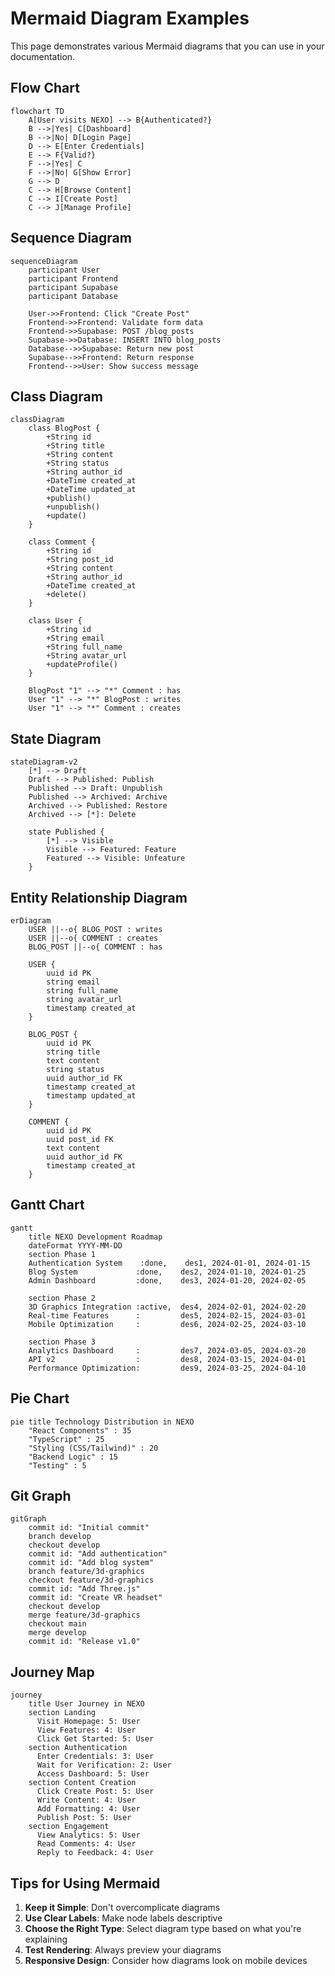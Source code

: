 # Mermaid Diagram Examples

This page demonstrates various Mermaid diagrams that you can use in your documentation.

## Flow Chart

```mermaid
flowchart TD
    A[User visits NEXO] --> B{Authenticated?}
    B -->|Yes| C[Dashboard]
    B -->|No| D[Login Page]
    D --> E[Enter Credentials]
    E --> F{Valid?}
    F -->|Yes| C
    F -->|No| G[Show Error]
    G --> D
    C --> H[Browse Content]
    C --> I[Create Post]
    C --> J[Manage Profile]
```

## Sequence Diagram

```mermaid
sequenceDiagram
    participant User
    participant Frontend
    participant Supabase
    participant Database
    
    User->>Frontend: Click "Create Post"
    Frontend->>Frontend: Validate form data
    Frontend->>Supabase: POST /blog_posts
    Supabase->>Database: INSERT INTO blog_posts
    Database-->>Supabase: Return new post
    Supabase-->>Frontend: Return response
    Frontend-->>User: Show success message
```

## Class Diagram

```mermaid
classDiagram
    class BlogPost {
        +String id
        +String title
        +String content
        +String status
        +String author_id
        +DateTime created_at
        +DateTime updated_at
        +publish()
        +unpublish()
        +update()
    }
    
    class Comment {
        +String id
        +String post_id
        +String content
        +String author_id
        +DateTime created_at
        +delete()
    }
    
    class User {
        +String id
        +String email
        +String full_name
        +String avatar_url
        +updateProfile()
    }
    
    BlogPost "1" --> "*" Comment : has
    User "1" --> "*" BlogPost : writes
    User "1" --> "*" Comment : creates
```

## State Diagram

```mermaid
stateDiagram-v2
    [*] --> Draft
    Draft --> Published: Publish
    Published --> Draft: Unpublish
    Published --> Archived: Archive
    Archived --> Published: Restore
    Archived --> [*]: Delete
    
    state Published {
        [*] --> Visible
        Visible --> Featured: Feature
        Featured --> Visible: Unfeature
    }
```

## Entity Relationship Diagram

```mermaid
erDiagram
    USER ||--o{ BLOG_POST : writes
    USER ||--o{ COMMENT : creates
    BLOG_POST ||--o{ COMMENT : has
    
    USER {
        uuid id PK
        string email
        string full_name
        string avatar_url
        timestamp created_at
    }
    
    BLOG_POST {
        uuid id PK
        string title
        text content
        string status
        uuid author_id FK
        timestamp created_at
        timestamp updated_at
    }
    
    COMMENT {
        uuid id PK
        uuid post_id FK
        text content
        uuid author_id FK
        timestamp created_at
    }
```

## Gantt Chart

```mermaid
gantt
    title NEXO Development Roadmap
    dateFormat YYYY-MM-DD
    section Phase 1
    Authentication System    :done,    des1, 2024-01-01, 2024-01-15
    Blog System             :done,    des2, 2024-01-10, 2024-01-25
    Admin Dashboard         :done,    des3, 2024-01-20, 2024-02-05
    
    section Phase 2
    3D Graphics Integration :active,  des4, 2024-02-01, 2024-02-20
    Real-time Features      :         des5, 2024-02-15, 2024-03-01
    Mobile Optimization     :         des6, 2024-02-25, 2024-03-10
    
    section Phase 3
    Analytics Dashboard     :         des7, 2024-03-05, 2024-03-20
    API v2                  :         des8, 2024-03-15, 2024-04-01
    Performance Optimization:         des9, 2024-03-25, 2024-04-10
```

## Pie Chart

```mermaid
pie title Technology Distribution in NEXO
    "React Components" : 35
    "TypeScript" : 25
    "Styling (CSS/Tailwind)" : 20
    "Backend Logic" : 15
    "Testing" : 5
```

## Git Graph

```mermaid
gitGraph
    commit id: "Initial commit"
    branch develop
    checkout develop
    commit id: "Add authentication"
    commit id: "Add blog system"
    branch feature/3d-graphics
    checkout feature/3d-graphics
    commit id: "Add Three.js"
    commit id: "Create VR headset"
    checkout develop
    merge feature/3d-graphics
    checkout main
    merge develop
    commit id: "Release v1.0"
```

## Journey Map

```mermaid
journey
    title User Journey in NEXO
    section Landing
      Visit Homepage: 5: User
      View Features: 4: User
      Click Get Started: 5: User
    section Authentication
      Enter Credentials: 3: User
      Wait for Verification: 2: User
      Access Dashboard: 5: User
    section Content Creation
      Click Create Post: 5: User
      Write Content: 4: User
      Add Formatting: 4: User
      Publish Post: 5: User
    section Engagement
      View Analytics: 5: User
      Read Comments: 4: User
      Reply to Feedback: 4: User
```

## Tips for Using Mermaid

1. **Keep it Simple**: Don't overcomplicate diagrams
2. **Use Clear Labels**: Make node labels descriptive
3. **Choose the Right Type**: Select diagram type based on what you're explaining
4. **Test Rendering**: Always preview your diagrams
5. **Responsive Design**: Consider how diagrams look on mobile devices